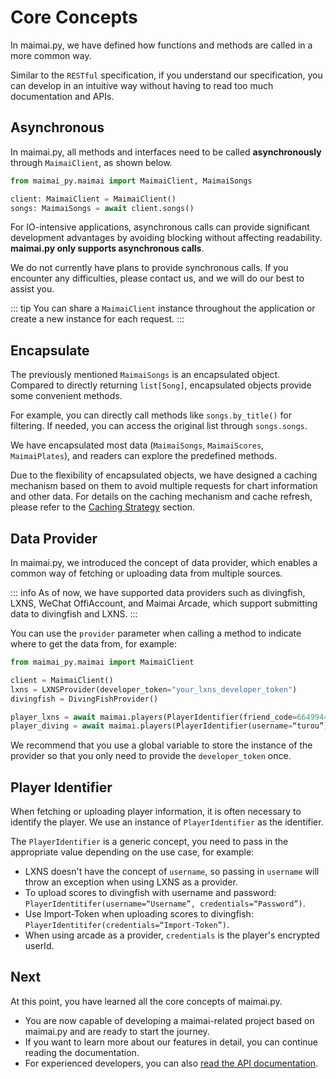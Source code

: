 # Core Concepts

In maimai.py, we have defined how functions and methods are called in a more common way.

Similar to the `RESTful` specification, if you understand our specification, you can develop in an intuitive way without having to read too much documentation and APIs.

## Asynchronous

In maimai.py, all methods and interfaces need to be called **asynchronously** through `MaimaiClient`, as shown below.

```python
from maimai_py.maimai import MaimaiClient, MaimaiSongs

client: MaimaiClient = MaimaiClient()
songs: MaimaiSongs = await client.songs()
```

For IO-intensive applications, asynchronous calls can provide significant development advantages by avoiding blocking without affecting readability. **maimai.py only supports asynchronous calls**.

We do not currently have plans to provide synchronous calls. If you encounter any difficulties, please contact us, and we will do our best to assist you.

::: tip
You can share a `MaimaiClient` instance throughout the application or create a new instance for each request.
:::

## Encapsulate

The previously mentioned `MaimaiSongs` is an encapsulated object. Compared to directly returning `list[Song]`, encapsulated objects provide some convenient methods.

For example, you can directly call methods like `songs.by_title()` for filtering. If needed, you can access the original list through `songs.songs`.

We have encapsulated most data (`MaimaiSongs`, `MaimaiScores`, `MaimaiPlates`), and readers can explore the predefined methods.

Due to the flexibility of encapsulated objects, we have designed a caching mechanism based on them to avoid multiple requests for chart information and other data. For details on the caching mechanism and cache refresh, please refer to the [Caching Strategy](./caches.md) section.

## Data Provider

In maimai.py, we introduced the concept of data provider, which enables a common way of fetching or uploading data from multiple sources.

::: info
As of now, we have supported data providers such as divingfish, LXNS, WeChat OffiAccount, and Maimai Arcade, which support submitting data to divingfish and LXNS.
:::

You can use the `provider` parameter when calling a method to indicate where to get the data from, for example:

```python
from maimai_py.maimai import MaimaiClient

client = MaimaiClient()
lxns = LXNSProvider(developer_token="your_lxns_developer_token")
divingfish = DivingFishProvider()

player_lxns = await maimai.players(PlayerIdentifier(friend_code=664994421382429), provider=lxns)
player_diving = await maimai.players(PlayerIdentifier(username=“turou”), provider=divingfish)
```

We recommend that you use a global variable to store the instance of the provider so that you only need to provide the `developer_token` once.

## Player Identifier

When fetching or uploading player information, it is often necessary to identify the player. We use an instance of ``PlayerIdentifier`` as the identifier.

The `PlayerIdentifier` is a generic concept, you need to pass in the appropriate value depending on the use case, for example:

- LXNS doesn't have the concept of `username`, so passing in `username` will throw an exception when using LXNS as a provider.
- To upload scores to divingfish with username and password: `PlayerIdentitifer(username=“Username”, credentials=“Password”)`.
- Use Import-Token when uploading scores to divingfish: `PlayerIdentitifer(credentials=“Import-Token”)`.
- When using arcade as a provider, `credentials` is the player's encrypted userId.

## Next

At this point, you have learned all the core concepts of maimai.py.

- You are now capable of developing a maimai-related project based on maimai.py and are ready to start the journey.
- If you want to learn more about our features in detail, you can continue reading the documentation.
- For experienced developers, you can also [read the API documentation](https://api.maimai.turou.fun/maimai_py).